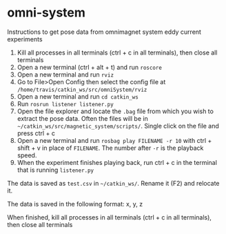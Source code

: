 # omni-system

Instructions to get pose data from omnimagnet system eddy current experiments

1. Kill all processes in all terminals (ctrl + c in all terminals), then close all terminals
2. Open a new terminal (ctrl + alt + t) and run `roscore`
3. Open a new terminal and run `rviz`
4. Go to File>Open Config then select the config file at `/home/travis/catkin_ws/src/omniSystem/rviz`
5. Open a new terminal and run `cd catkin_ws`
6. Run `rosrun listener listener.py`
7. Open the file explorer and locate the `.bag` file from which you wish to extract the pose data. Often the files will be in `~/catkin_ws/src/magnetic_system/scripts/`. Single click on the file and press ctrl + c
8. Open a new terminal and run `rosbag play FILENAME -r 10` with ctrl + shift + v in place of `FILENAME`. The number after `-r` is the playback speed.
9. When the experiment finishes playing back, run ctrl + c in the terminal that is running `listener.py`

The data is saved as `test.csv` in `~/catkin_ws/`. Rename it (F2) and relocate it.

The data is saved in the following format: x, y, z

When finished, kill all processes in all terminals (ctrl + c in all terminals), then close all terminals
